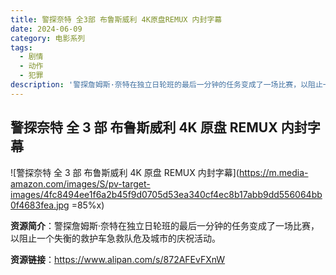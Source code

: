 ```yaml
---
title: 警探奈特 全3部 布鲁斯威利 4K原盘REMUX 内封字幕
date: 2024-06-09
category: 电影系列
tags:
  - 剧情
  - 动作
  - 犯罪
description: '警探詹姆斯·奈特在独立日轮班的最后一分钟的任务变成了一场比赛，以阻止一个失衡的救护车急救队危及城市的庆祝活动。'
---
```


## 警探奈特 全 3 部 布鲁斯威利 4K 原盘 REMUX 内封字幕

![警探奈特 全 3 部 布鲁斯威利 4K 原盘 REMUX 内封字幕](https://m.media-amazon.com/images/S/pv-target-images/4fc8494ee1f6a2b45f9d0705d53ea340cf4ec8b17abb9dd556064bb0f4683fea.jpg =85%x)

**资源简介**：警探詹姆斯·奈特在独立日轮班的最后一分钟的任务变成了一场比赛，以阻止一个失衡的救护车急救队危及城市的庆祝活动。

**资源链接**：https://www.alipan.com/s/872AFEvFXnW
